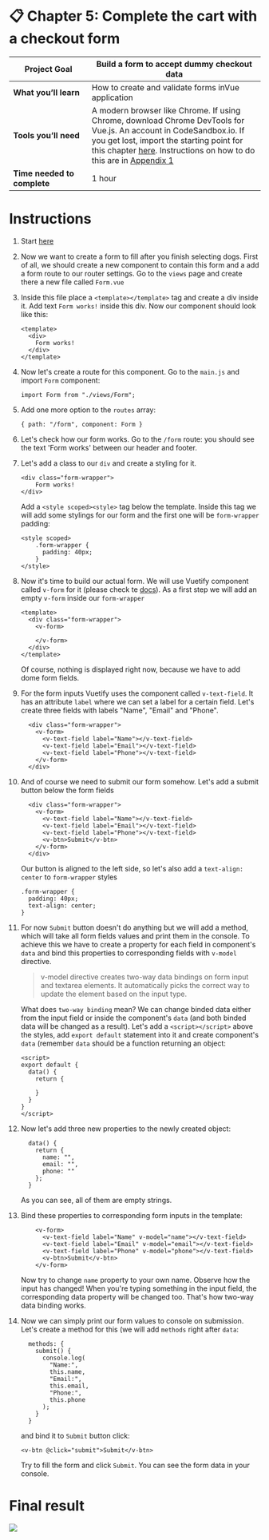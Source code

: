 # 📋 Chapter 5: Complete the cart with a checkout form

| **Project&nbsp;Goal** | Build a form to accept dummy checkout data                                                                                                                                   |
| --------------------------- | ------------------------------------------------------------------------------------------------------------------------------------------------------------------------------------------------ |
| **What&nbsp;you’ll&nbsp;learn**       | How to create and validate forms inVue application                                                                                             |
| **Tools&nbsp;you’ll&nbsp;need**       | A modern browser like Chrome. If using Chrome, download Chrome DevTools for Vue.js. An account in CodeSandbox.io. If you get lost, import the starting point for this chapter [here](https://github.com/VueVixens/projects/tree/master/chapter-2-end). Instructions on how to do this are in [Appendix 1](appendix_1.md) |
| **Time needed to complete** | 1 hour                                                                                                                                                                                     |

# Instructions
1. Start [here](https://github.com/VueVixens/projects/tree/master/chapter-4-end)
2. Now we want to create a form to fill after you finish selecting dogs. First of all, we should create a new component to contain this form and a add a form route to our router settings. Go to the `views` page and create there a new file called `Form.vue`
3. Inside this file place a `<template></template>` tag and create a div inside it. Add text `Form works!` inside this div. Now our component should look like this:

	```
	<template>
	  <div>
		Form works!
	  </div>
	</template>
	```
4. Now let's create a route for this component. Go to the `main.js` and import `Form` component:

	```
	import Form from "./views/Form";
	```
5. Add one more option to the `routes` array:

	```
	{ path: "/form", component: Form }
	```
6. Let's check how our form works. Go to the `/form` route: you should see the text 'Form works' between our header and footer.
7. Let's add a class to our `div` and create a styling for it.

	```
	<div class="form-wrapper">
		Form works!
	</div>
	```
	Add a `<style scoped><style>` tag below the template. Inside this tag we will add some stylings for our form and the first one will be `form-wrapper` padding:
	
	```
	<style scoped>
		.form-wrapper {
		  padding: 40px;
		}
	</style>
	```
8. Now it's time to build our actual form. We will use Vuetify component called `v-form` for it (please check te [docs](https://vuetifyjs.com/en/components/forms)). As a first step we will add an empty `v-form` inside our `form-wrapper`

	```
	<template>
	  <div class="form-wrapper">
	    <v-form>
	      
	    </v-form>
	  </div>
	</template>
	```
	Of course, nothing is displayed right now, because we have to add dome form fields.
9. For the form inputs Vuetify uses the component called `v-text-field`. It has an attribute `label` where we can set a label for a certain field. Let's create three fields with labels "Name", "Email" and "Phone".

	```
	  <div class="form-wrapper">
	    <v-form>
	      <v-text-field label="Name"></v-text-field>
	      <v-text-field label="Email"></v-text-field>
	      <v-text-field label="Phone"></v-text-field>
	    </v-form>
	  </div>
	```
10. And of course we need to submit our form somehow. Let's add a submit button below the form fields

	```
	  <div class="form-wrapper">
	    <v-form>
	      <v-text-field label="Name"></v-text-field>
	      <v-text-field label="Email"></v-text-field>
	      <v-text-field label="Phone"></v-text-field>
	      <v-btn>Submit</v-btn>
	    </v-form>
	  </div>
	```
	Our button is aligned to the left side, so let's also add a `text-align: center` to `form-wrapper` styles
	
	```
	.form-wrapper {
	  padding: 40px;
	  text-align: center;
	}
	```
11. For now `Submit` button doesn't do anything but we will add a method, which will take all form fields values and print them in the console. To achieve this we have to create a property for each field in component's `data` and bind this properties to corresponding fields with `v-model` directive.
	>v-model directive creates two-way data bindings on form input and textarea elements. It automatically picks the correct way to update the element based on the input type.
	
	What does `two-way binding` mean? We can change binded data either from the input field or inside the component's `data` (and both binded data will be changed as a result).
	Let's add a `<script></script>` above the styles, add `export default` statement into it and create component's `data` (remember `data` should be a function returning an object:
	
	```
	<script>
	export default {
	  data() {
	    return {
	      
	    }
	  }
	}
	</script>
	```
12. Now let's add three new properties to the newly created object:

	```
	  data() {
	    return {
	      name: "",
	      email: "",
	      phone: ""
	    };
	  }
	```
	As you can see, all of them are empty strings.
13. Bind these properties to corresponding form inputs in the template:

	```
	    <v-form>
	      <v-text-field label="Name" v-model="name"></v-text-field>
	      <v-text-field label="Email" v-model="email"></v-text-field>
	      <v-text-field label="Phone" v-model="phone"></v-text-field>
	      <v-btn>Submit</v-btn>
	    </v-form>
	```
	Now try to change `name` property to your own name. Observe how the input has changed! When you're typing something in the input field, the corresponding data property will be changed too. That's how two-way data binding works.
14. Now we can simply print our form values to console on submission. Let's create a method for this (we will add `methods` right after `data`:

	```
	  methods: {
	    submit() {
	      console.log(
	        "Name:",
	        this.name,
	        "Email:",
	        this.email,
	        "Phone:",
	        this.phone
	      );
	    }
	  }
	``` 
	and bind it to `Submit` button click:
	
	```
	<v-btn @click="submit">Submit</v-btn>
	```
	Try to fill the form and click `Submit`. You can see the form data in your console.
	
	
# Final result
![](https://i.imgur.com/XtbvYRl.jpg)